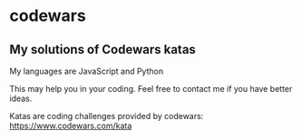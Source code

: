 # codewars
<h2>My solutions of Codewars katas</h2>
<p>My languages are JavaScript and Python</p>
This may help you in your coding.
Feel free to contact me if you have better ideas.

Katas are coding challenges provided by codewars:
https://www.codewars.com/kata


